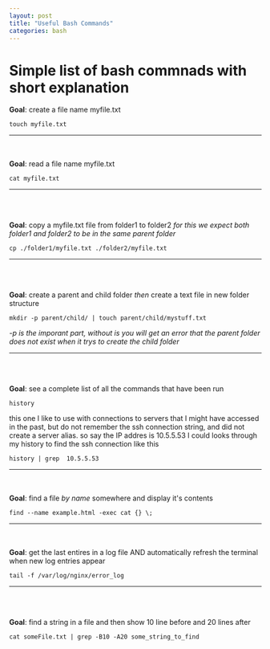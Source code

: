 ```yaml
---
layout: post
title: "Useful Bash Commands"
categories: bash
---
```


# Simple list of bash commnads with short explanation


__Goal__: create a file name myfile.txt

```
touch myfile.txt
```
------
<br><br>
__Goal__: read a file name myfile.txt

```
cat myfile.txt
```
------
<br><br>

__Goal__: copy a myfile.txt file from folder1 to folder2 *for this we expect both folder1 and folder2 to be in the same parent folder*
```
cp ./folder1/myfile.txt ./folder2/myfile.txt
```
------
<br><br>

__Goal__: create a parent and child folder *then* create a text file in new folder structure 

```
mkdir -p parent/child/ | touch parent/child/mystuff.txt
``` 

*-p is the imporant part, without is you will get an error that the parent folder does not exist when it trys to create the child folder*

------
<br><br>
 
__Goal__: see a complete list of all the commands that have been run

```
history
```  

this one I like to use with connections to servers that I might have accessed in the past, but do not remember the ssh connection 
string, and did not create a server alias. so say the IP addres is 10.5.5.53 I could looks through my history to find the ssh connection like this 
```
history | grep  10.5.5.53
```
------
<br><br>
__Goal__: find a file _by name_ somewhere and display it's contents 

```
find --name example.html -exec cat {} \;
```
------
<br><br>
__Goal__: get the last entires in a log file AND automatically refresh the terminal 
when new log entries appear

```
tail -f /var/log/nginx/error_log
```
------
<br><br>

__Goal__: find a string in a file and then show 10 line before and 20 lines after
```
cat someFile.txt | grep -B10 -A20 some_string_to_find
```
<br><br>
------
